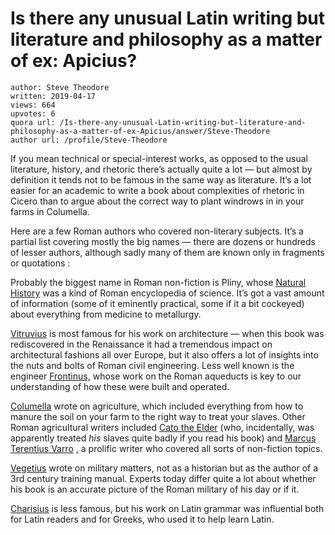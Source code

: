 # Is there any unusual Latin writing but literature and philosophy as a matter of ex: Apicius?

	author: Steve Theodore
	written: 2019-04-17
	views: 664
	upvotes: 6
	quora url: /Is-there-any-unusual-Latin-writing-but-literature-and-philosophy-as-a-matter-of-ex-Apicius/answer/Steve-Theodore
	author url: /profile/Steve-Theodore


If you mean technical or special-interest works, as opposed to the usual literature, history, and rhetoric there’s actually quite a lot — but almost by definition it tends not to be famous in the same way as literature. It’s a lot easier for an academic to write a book about complexities of rhetoric in Cicero than to argue about the correct way to plant windrows in in your farms in Columella.

Here are a few Roman authors who covered non-literary subjects. It’s a partial list covering mostly the big names — there are dozens or hundreds of lesser authors, although sadly many of them are known only in fragments or quotations :

Probably the biggest name in Roman non-fiction is Pliny, whose [Natural History](https://en.wikipedia.org/wiki/Natural_History_(Pliny)) was a kind of Roman encyclopedia of science. It’s got a vast amount of information (some of it eminently practical, some if it a bit cockeyed) about everything from medicine to metallurgy.

[Vitruvius](https://en.wikipedia.org/wiki/Vitruvius) is most famous for his work on architecture — when this book was rediscovered in the Renaissance it had a tremendous impact on architectural fashions all over Europe, but it also offers a lot of insights into the nuts and bolts of Roman civil engineering. Less well known is the engineer [Frontinus,](https://en.wikipedia.org/wiki/Frontinus) whose work on the Roman aqueducts is key to our understanding of how these were built and operated.

[Columella](https://en.wikipedia.org/wiki/Columella) wrote on agriculture, which included everything from how to manure the soil on your farm to the right way to treat your slaves. Other Roman agricultural writers included [Cato the Elder](https://en.wikipedia.org/wiki/Cato_the_Elder#Writings) (who, incidentally, was apparently treated _his_  slaves quite badly if you read his book) and [Marcus Terentius Varro](https://en.wikipedia.org/wiki/Marcus_Terentius_Varro) , a prolific writer who covered all sorts of non-fiction topics.

[Vegetius](https://en.wikipedia.org/wiki/Publius_Flavius_Vegetius_Renatus) wrote on military matters, not as a historian but as the author of a 3rd century training manual. Experts today differ quite a lot about whether his book is an accurate picture of the Roman military of his day or if it.

[Charisius](https://en.wikipedia.org/wiki/Charisius) is less famous, but his work on Latin grammar was influential both for Latin readers and for Greeks, who used it to help learn Latin.

